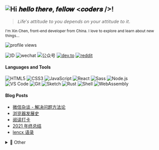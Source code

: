<h2><img src="https://emojis.slackmojis.com/emojis/images/1588866973/8934/hellokittydance.gif?1588866973" alt="Hi" width="42" /> 𝒉𝒆𝒍𝒍𝒐 𝒕𝒉𝒆𝒓𝒆, 𝒇𝒆𝒍𝒍𝒐𝒘 <𝒄𝒐𝒅𝒆𝒓𝒔 />!</h2>

> 𝘓𝘪𝘧𝘦’𝘴 𝘢𝘵𝘵𝘪𝘵𝘶𝘥𝘦 𝘵𝘰 𝘺𝘰𝘶 𝘥𝘦𝘱𝘦𝘯𝘥𝘴 𝘰𝘯 𝘺𝘰𝘶𝘳 𝘢𝘵𝘵𝘪𝘵𝘶𝘥𝘦 𝘵𝘰 𝘪𝘵.

<p style="font-size: 12px">I'm Xin Chen, front-end developer from China. I love to explore and learn about new things...</p>

![profile views](https://komarev.com/ghpvc/?username=lencx&style=plastic)

![ID](https://img.shields.io/badge/🆔-lencx-%23323031?style=flat&labelColor=323031)
![wechat](https://img.shields.io/badge/-o--IIII--o-%23323031?style=flat&logo=wechat)
![公众号](https://img.shields.io/badge/公众号-浮之静-%23323031?style=flat&labelColor=323031)
[![dev.to](https://img.shields.io/badge/-lencx-%23323031?style=flat&logo=dev.to)](https://dev.to/lencx)
[![reddit](https://img.shields.io/badge/-lencx-%23323031?style=flat&logo=reddit)](https://www.reddit.com/user/lencx)

#### Languages and Tools

![HTML5](https://img.shields.io/badge/-HTML5-%23E34C26?style=flat&logo=html5&logoColor=ffffff)
![CSS3](https://img.shields.io/badge/-CSS3-%23197CBE?style=flat&logo=css3)
![JavaScript](https://img.shields.io/badge/-JavaScript-%23F7DF1C?style=flat&logo=javascript&logoColor=000000&labelColor=%23ECD83E&color=%23ECD83E)
![React](https://img.shields.io/badge/-React-%2320232A?logoColor=61DAFB&style=flat&logo=react)
![Sass](https://img.shields.io/badge/-Sass-%23CB6498?style=flat&logo=sass&logoColor=ffffff)
![Node.js](https://img.shields.io/badge/-Node.js-%23579050?style=flat&logo=node.js&logoColor=ffffff)\
![VS Code](https://img.shields.io/badge/-VSCode-%230066B8?style=flat&logo=visual-studio-code)
![Git](https://img.shields.io/badge/-Git-%23ED5A47?style=flat&logo=git&logoColor=%23ffffff)
![Sketch](https://img.shields.io/badge/-Sketch-%23FDAD00?style=flat&logo=sketch&logoColor=ffffff)
![Rust](https://img.shields.io/badge/-Rust-%23DEA584?style=flat&logo=rust&logoColor=000000)
![Shell](https://img.shields.io/badge/-Shell-%2389E051?style=flat&logo=powershell&logoColor=ffffff)
![WebAssembly](https://img.shields.io/badge/-WebAssembly-654FF0?style=flat&logo=webassembly&logoColor=ffffff)

#### Blog Posts

<!-- BLOG-POST-LIST:START -->
- [微信杂谈 - 解决问题方法论](https://github.com/lencx/z/discussions/79)
- [浏览器发展史](https://github.com/lencx/z/discussions/78)
- [阅读打卡](https://github.com/lencx/z/discussions/44)
- [2021 年终总结](https://github.com/lencx/z/discussions/77)
- [lencx 语录](https://github.com/lencx/z/discussions/74)
<!-- BLOG-POST-LIST:END -->

<details>

<summary>💖 Other</summary>

<img alt="lencx stats" width="360" src="https://lencx-stats.vercel.app/api?username=lencx&show_icons=true&bg_color=320,323031,84a59d&icon_color=b0c4b1&title_color=eec170&text_color=a2a392&include_all_commits=true"><br>
<img alt="lencx's wakatime stats" width="360" src="https://lencx-stats.vercel.app/api/wakatime?username=lencx&layout=compact&bg_color=150,323031,84a59d&title_color=eec170&text_color=a2a392">

#### 知识星球

<img alt="浮之静" width="480" src="./assets/fzj-xq.png">

#### 微信公众号

<a href="https://github.com/lencx/z/discussions/2"><img alt="浮之静" width="480" src="https://user-images.githubusercontent.com/16164244/119298318-607bbf80-bc8f-11eb-98da-e8277efe3249.png"></a>

#### Things I code with

<table style="font-size: 12px">
  <thead align="center">
    <tr>
      <th>📦 Projects</th>
      <th>📃 Description</th>
      <th>⭐ Stars</th>
      <th>📚 Forks</th>
    </tr>
  </thead>

  <tbody>
    <tr>
      <td><a href="https://lencx.tech">〽️ z</a></td>
      <td>浮之静</td>
      <td><img alt="Stars" src="https://img.shields.io/github/stars/lencx/z?style=plastic&labelColor=373f51&color=e07a5f" /></td>
      <td><img alt="Forks" src="https://img.shields.io/github/forks/lencx/z?style=plastic&labelColor=373f51&color=e07a5f" /></td>
    </tr>
    <tr>
      <td><a href="https://github.com/lencx/vite-plugin-rsw">🦀 vite-plugin-rsw</a></td>
      <td>wasm-pack plugin for Vite</td>
      <td><img alt="Stars" src="https://img.shields.io/github/stars/lencx/vite-plugin-rsw?style=plastic&labelColor=373f51&color=e07a5f" /></td>
      <td><img alt="Forks" src="https://img.shields.io/github/forks/lencx/vite-plugin-rsw?style=plastic&labelColor=373f51&color=e07a5f" /></td>
    </tr>
    <tr>
      <td><a href="https://github.com/lencx/learn-wasm">🎲 learn-wasm</a></td>
      <td>learning webAssembly</td>
      <td><img alt="Stars" src="https://img.shields.io/github/stars/lencx/learn-wasm?style=plastic&labelColor=373f51&color=e07a5f" /></td>
      <td><img alt="Forks" src="https://img.shields.io/github/forks/lencx/learn-wasm?style=plastic&labelColor=373f51&color=e07a5f" /></td>
    </tr>
    <tr>
      <td><a href="https://github.com/lencx/create-mpl">⚡️ create-mpl</a></td>
      <td>create a project in seconds!</td>
      <td><img alt="Stars" src="https://img.shields.io/github/stars/lencx/create-mpl?style=plastic&labelColor=373f51&color=e07a5f" /></td>
      <td><img alt="Forks" src="https://img.shields.io/github/forks/lencx/create-mpl?style=plastic&labelColor=373f51&color=e07a5f" /></td>
    </tr>
    <tr>
      <td><a href="https://github.com/lencx/download-github">⬇️ download-github</a></td>
      <td>Download directory from a GitHub repo.</td>
      <td><img alt="Stars" src="https://img.shields.io/github/stars/lencx/download-github?style=plastic&labelColor=373f51&color=e07a5f" /></td>
      <td><img alt="Forks" src="https://img.shields.io/github/forks/lencx/download-github?style=plastic&labelColor=373f51&color=e07a5f" /></td>
    </tr>
    <tr>
      <td><a href="https://github.com/lencx/woap">🌀 woap</a></td>
      <td>GitHub Discussions - 生成微信文章 (支持二维码及脚注形式)</td>
      <td><img alt="Stars" src="https://img.shields.io/github/stars/lencx/woap?style=plastic&labelColor=373f51&color=e07a5f" /></td>
      <td><img alt="Forks" src="https://img.shields.io/github/forks/lencx/woap?style=plastic&labelColor=373f51&color=e07a5f" /></td>
    </tr>
    <tr>
      <td><a href="https://github.com/lencx/rgd">🍱 rgd</a></td>
      <td>GitHub Discussions API - RSS & JSON</td>
      <td><img alt="Stars" src="https://img.shields.io/github/stars/lencx/rgd?style=plastic&labelColor=373f51&color=e07a5f" /></td>
      <td><img alt="Forks" src="https://img.shields.io/github/forks/lencx/rgd?style=plastic&labelColor=373f51&color=e07a5f" /></td>
    </tr>
    <tr>
      <td><a href="https://github.com/lencx/vsg">:octocat: vsg</a></td>
      <td>vscode - github explore</td>
      <td><img alt="Stars" src="https://img.shields.io/github/stars/lencx/vsg?style=plastic&labelColor=373f51&color=e07a5f" /></td>
      <td><img alt="Forks" src="https://img.shields.io/github/forks/lencx/vsg?style=plastic&labelColor=373f51&color=e07a5f" /></td>
    </tr>
    <tr>
      <td><a href="https://s.nofwl.com/-">🔗 short-link</a></td>
      <td>link shortener</td>
      <td><img alt="Stars" src="https://img.shields.io/github/stars/lencx/short-link?style=plastic&labelColor=373f51&color=e07a5f" /></td>
      <td><img alt="Forks" src="https://img.shields.io/github/forks/lencx/short-link?style=plastic&labelColor=373f51&color=e07a5f" /></td>
    </tr>
    <tr>
      <td><a href="https://music.nofwl.com">🎶 music</a></td>
      <td>music generator</td>
      <td><img alt="Stars" src="https://img.shields.io/github/stars/lencx/music?style=plastic&labelColor=373f51&color=e07a5f" /></td>
      <td><img alt="Forks" src="https://img.shields.io/github/forks/lencx/music?style=plastic&labelColor=373f51&color=e07a5f" /></td>
    </tr>
    <tr>
      <td><a href="https://github.com/lencx/deno-getfiles">📂 deno-getfiles</a></td>
      <td>recursively get all files in a directory</td>
      <td><img alt="Stars" src="https://img.shields.io/github/stars/lencx/deno-getfiles?style=plastic&labelColor=373f51&color=e07a5f" /></td>
      <td><img alt="Forks" src="https://img.shields.io/github/forks/lencx/deno-getfiles?style=plastic&labelColor=373f51&color=e07a5f" /></td>
    </tr>
    <tr>
      <td><a href="https://github.com/lencx/deno-example">🦕 deno-example</a></td>
      <td>deno example</td>
      <td><img alt="Stars" src="https://img.shields.io/github/stars/lencx/deno-example?style=plastic&labelColor=373f51&color=e07a5f" /></td>
      <td><img alt="Forks" src="https://img.shields.io/github/forks/lencx/deno-example?style=plastic&labelColor=373f51&color=e07a5f" /></td>
    </tr>
    <tr>
      <td><a href="https://nofwl.com">nofwl</a></td>
      <td>my blog</td>
      <td><img alt="Stars" src="https://img.shields.io/github/stars/lencx/nofwl?style=plastic&labelColor=373f51&color=e07a5f" /></td>
      <td><img alt="Forks" src="https://img.shields.io/github/forks/lencx/nofwl?style=plastic&labelColor=373f51&color=e07a5f" /></td>
    </tr>
    <tr>
      <td><a href="https://github.com/nofwl/rust-learn">rust-learn</a></td>
      <td>rust learn</td>
      <td><img alt="Stars" src="https://img.shields.io/github/stars/nofwl/rust-learn?style=plastic&labelColor=373f51&color=e07a5f" /></td>
      <td><img alt="Forks" src="https://img.shields.io/github/forks/nofwl/rust-learn?style=plastic&labelColor=373f51&color=e07a5f" /></td>
    </tr>
  </tbody>
</table>

</details>
